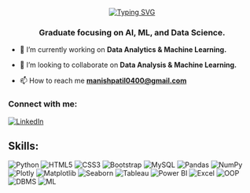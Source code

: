 <p align="center">
<a href="https://git.io/typing-svg"><img src="https://readme-typing-svg.demolab.com?font=Madimi+One&size=37&duration=4500&pause=1000&center=true&vCenter=true&random=false&width=435&lines=Hi+There!+%F0%9F%91%8B;I'm+Manish+Patil" alt="Typing SVG" /></a>
</p>

<h3 align="center">Graduate focusing on AI, ML, and Data Science.</h3>

- 🔭 I’m currently working on **Data Analytics & Machine Learning.**
  
- 👯 I’m looking to collaborate on **Data Analysis & Machine Learning.**

- 📫 How to reach me **manishpatil0400@gmail.com**

### Connect with me:
[![LinkedIn](https://img.shields.io/badge/linkedin-blue.svg?style=for-the-badge&logo=linkedin&logoColor=white)](https://linkedin.com/in/manish-patil-3b5a8922b/)


## Skills:
![Python](https://img.shields.io/badge/python-3670A0?style=for-the-badge&logo=python&logoColor=ffdd54)
![HTML5](https://img.shields.io/badge/html5-%23E34F26.svg?style=for-the-badge&logo=html5&logoColor=white)
![CSS3](https://img.shields.io/badge/css3-%231572B6.svg?style=for-the-badge&logo=css3&logoColor=white)
![Bootstrap](https://img.shields.io/badge/bootstrap-%23563D7C.svg?style=for-the-badge&logo=bootstrap&logoColor=white)
![MySQL](https://img.shields.io/badge/mysql-%2300000f.svg?style=for-the-badge&logo=mysql&logoColor=white)
![Pandas](https://img.shields.io/badge/pandas-%23150458.svg?style=for-the-badge&logo=pandas&logoColor=white)
![NumPy](https://img.shields.io/badge/numpy-%23013243.svg?style=for-the-badge&logo=numpy&logoColor=white)
![Plotly](https://img.shields.io/badge/Plotly-%233F4F75.svg?style=for-the-badge&logo=plotly&logoColor=white)
![Matplotlib](https://img.shields.io/badge/Matplotlib-%23ffffff.svg?style=for-the-badge&logo=Matplotlib&logoColor=black)
![Seaborn](https://img.shields.io/badge/seaborn-%234C72B0.svg?style=for-the-badge&logo=seaborn&logoColor=white)
![Tableau](https://img.shields.io/badge/tableau-blue.svg?style=for-the-badge&logo=tableau&logoColor=white)
![Power BI](https://img.shields.io/badge/power%20bi-blue.svg?style=for-the-badge&logo=power%20bi&logoColor=white)
![Excel](https://img.shields.io/badge/excel-green.svg?style=for-the-badge&logoColor=white)
![OOP](https://img.shields.io/badge/OOP-blue.svg?style=for-the-badge&logo=none&logoColor=white)
![DBMS](https://img.shields.io/badge/DBMS-blue.svg?style=for-the-badge&logo=none&logoColor=white)
![ML](https://img.shields.io/badge/Machine%20Learning-%23008080.svg?style=for-the-badge)

